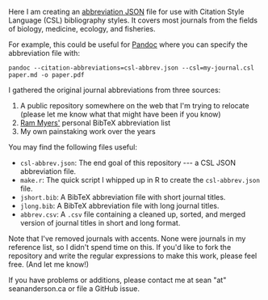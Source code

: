 Here I am creating an [abbreviation JSON][zotero] file for use with Citation
Style Language (CSL) bibliography styles. It covers most journals from the
fields of biology, medicine, ecology, and fisheries.

For example, this could be useful for [Pandoc][] where you can specify the
abbreviation file with:

```
pandoc --citation-abbreviations=csl-abbrev.json --csl=my-journal.csl paper.md -o paper.pdf
```

I gathered the original journal abbreviations from three sources: 

1. A public repository somewhere on the web that I'm trying to relocate (please
   let me know what that might have been if you know)
2. [Ram Myers'][ram] personal BibTeX abbreviation list
3. My own painstaking work over the years

You may find the following files useful:  

- `csl-abbrev.json`: The end goal of this repository --- a CSL JSON
   abbreviation file.
- `make.r`: The quick script I whipped up in R to create the `csl-abbrev.json`
   file.
- `jshort.bib`: A BibTeX abbreviation file with short journal titles.
- `jlong.bib`: A BibTeX abbreviation file with long journal titles.
- `abbrev.csv`: A `.csv` file containing a cleaned up, sorted, and merged
   version of journal titles in short and long format.

Note that I've removed journals with accents. None were journals in my
reference list, so I didn't spend time on this. If you'd like to fork the
repository and write the regular expressions to make this work, please feel
free. (And let me know!)

If you have problems or additions, please contact me at sean "at"
seananderson.ca or file a GitHub issue.

[Pandoc]: http://johnmacfarlane.net/pandoc/index.html
[zotero]: http://citationstylist.org/2011/10/19/abbreviations-for-zotero-test-release/
[ram]: http://en.wikipedia.org/wiki/Ransom_A._Myers


